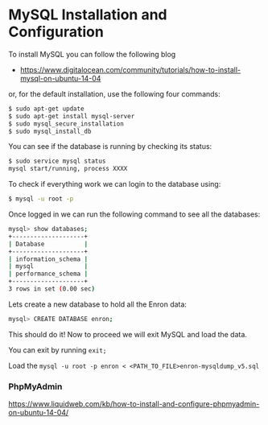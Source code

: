 # MySQL Installation and Configuration

To install MySQL you can follow the following blog

* https://www.digitalocean.com/community/tutorials/how-to-install-mysql-on-ubuntu-14-04

or, for the default installation, use the following four commands:

```bash
$ sudo apt-get update
$ sudo apt-get install mysql-server
$ sudo mysql_secure_installation
$ sudo mysql_install_db
```

You can see if the database is running by checking its status:

```bash
$ sudo service mysql status
mysql start/running, process XXXX
```


To check if everything work we can login to the database using:

```bash
$ mysql -u root -p
```

Once logged in we can run the following command to see all the databases:

```bash
mysql> show databases;
+--------------------+
| Database           |
+--------------------+
| information_schema |
| mysql              |
| performance_schema |
+--------------------+
3 rows in set (0.00 sec)
```

Lets create a new database to hold all the Enron data:

```bash
mysql> CREATE DATABASE enron;
```

This should do it! Now to proceed we will exit MySQL and load the data.

You can exit by running `exit;`

Load the `mysql -u root -p enron < <PATH_TO_FILE>enron-mysqldump_v5.sql`


### PhpMyAdmin

https://www.liquidweb.com/kb/how-to-install-and-configure-phpmyadmin-on-ubuntu-14-04/





